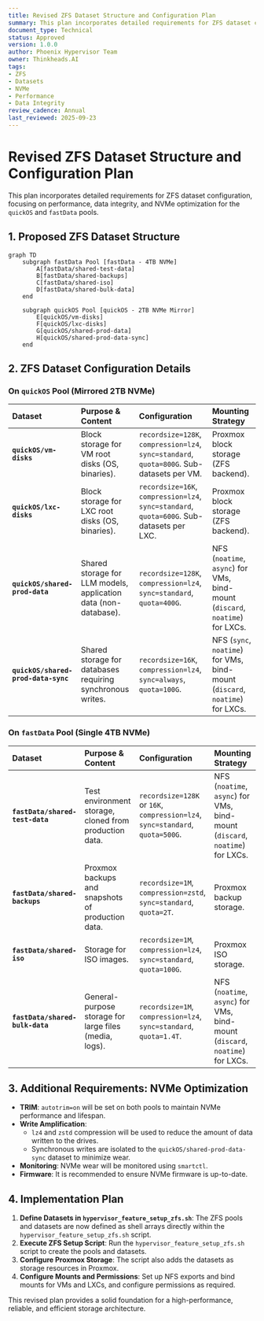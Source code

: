 ```yaml
---
title: Revised ZFS Dataset Structure and Configuration Plan
summary: This plan incorporates detailed requirements for ZFS dataset configuration, focusing on performance, data integrity, and NVMe optimization.
document_type: Technical
status: Approved
version: 1.0.0
author: Phoenix Hypervisor Team
owner: Thinkheads.AI
tags:
- ZFS
- Datasets
- NVMe
- Performance
- Data Integrity
review_cadence: Annual
last_reviewed: 2025-09-23
---
```


# Revised ZFS Dataset Structure and Configuration Plan

This plan incorporates detailed requirements for ZFS dataset configuration, focusing on performance, data integrity, and NVMe optimization for the `quickOS` and `fastData` pools.

## 1. Proposed ZFS Dataset Structure

```mermaid
graph TD
    subgraph fastData Pool [fastData - 4TB NVMe]
        A[fastData/shared-test-data]
        B[fastData/shared-backups]
        C[fastData/shared-iso]
        D[fastData/shared-bulk-data]
    end

    subgraph quickOS Pool [quickOS - 2TB NVMe Mirror]
        E[quickOS/vm-disks]
        F[quickOS/lxc-disks]
        G[quickOS/shared-prod-data]
        H[quickOS/shared-prod-data-sync]
    end
```

## 2. ZFS Dataset Configuration Details

### On `quickOS` Pool (Mirrored 2TB NVMe)

| Dataset | Purpose & Content | Configuration | Mounting Strategy |
| :--- | :--- | :--- | :--- |
| **`quickOS/vm-disks`** | Block storage for VM root disks (OS, binaries). | `recordsize=128K`, `compression=lz4`, `sync=standard`, `quota=800G`. Sub-datasets per VM. | Proxmox block storage (ZFS backend). |
| **`quickOS/lxc-disks`** | Block storage for LXC root disks (OS, binaries). | `recordsize=16K`, `compression=lz4`, `sync=standard`, `quota=600G`. Sub-datasets per LXC. | Proxmox block storage (ZFS backend). |
| **`quickOS/shared-prod-data`** | Shared storage for LLM models, application data (non-database). | `recordsize=128K`, `compression=lz4`, `sync=standard`, `quota=400G`. | NFS (`noatime`, `async`) for VMs, bind-mount (`discard`, `noatime`) for LXCs. |
| **`quickOS/shared-prod-data-sync`** | Shared storage for databases requiring synchronous writes. | `recordsize=16K`, `compression=lz4`, `sync=always`, `quota=100G`. | NFS (`sync`, `noatime`) for VMs, bind-mount (`discard`, `noatime`) for LXCs. |

### On `fastData` Pool (Single 4TB NVMe)

| Dataset | Purpose & Content | Configuration | Mounting Strategy |
| :--- | :--- | :--- | :--- |
| **`fastData/shared-test-data`** | Test environment storage, cloned from production data. | `recordsize=128K` or `16K`, `compression=lz4`, `sync=standard`, `quota=500G`. | NFS (`noatime`, `async`) for VMs, bind-mount (`discard`, `noatime`) for LXCs. |
| **`fastData/shared-backups`** | Proxmox backups and snapshots of production data. | `recordsize=1M`, `compression=zstd`, `sync=standard`, `quota=2T`. | Proxmox backup storage. |
| **`fastData/shared-iso`** | Storage for ISO images. | `recordsize=1M`, `compression=lz4`, `sync=standard`, `quota=100G`. | Proxmox ISO storage. |
| **`fastData/shared-bulk-data`** | General-purpose storage for large files (media, logs). | `recordsize=1M`, `compression=lz4`, `sync=standard`, `quota=1.4T`. | NFS (`noatime`, `async`) for VMs, bind-mount (`discard`, `noatime`) for LXCs. |

## 3. Additional Requirements: NVMe Optimization

-   **TRIM**: `autotrim=on` will be set on both pools to maintain NVMe performance and lifespan.
-   **Write Amplification**:
    -   `lz4` and `zstd` compression will be used to reduce the amount of data written to the drives.
    -   Synchronous writes are isolated to the `quickOS/shared-prod-data-sync` dataset to minimize wear.
-   **Monitoring**: NVMe wear will be monitored using `smartctl`.
-   **Firmware**: It is recommended to ensure NVMe firmware is up-to-date.

## 4. Implementation Plan

1.  **Define Datasets in `hypervisor_feature_setup_zfs.sh`**: The ZFS pools and datasets are now defined as shell arrays directly within the `hypervisor_feature_setup_zfs.sh` script.
2.  **Execute ZFS Setup Script**: Run the `hypervisor_feature_setup_zfs.sh` script to create the pools and datasets.
3.  **Configure Proxmox Storage**: The script also adds the datasets as storage resources in Proxmox.
4.  **Configure Mounts and Permissions**: Set up NFS exports and bind mounts for VMs and LXCs, and configure permissions as required.

This revised plan provides a solid foundation for a high-performance, reliable, and efficient storage architecture.